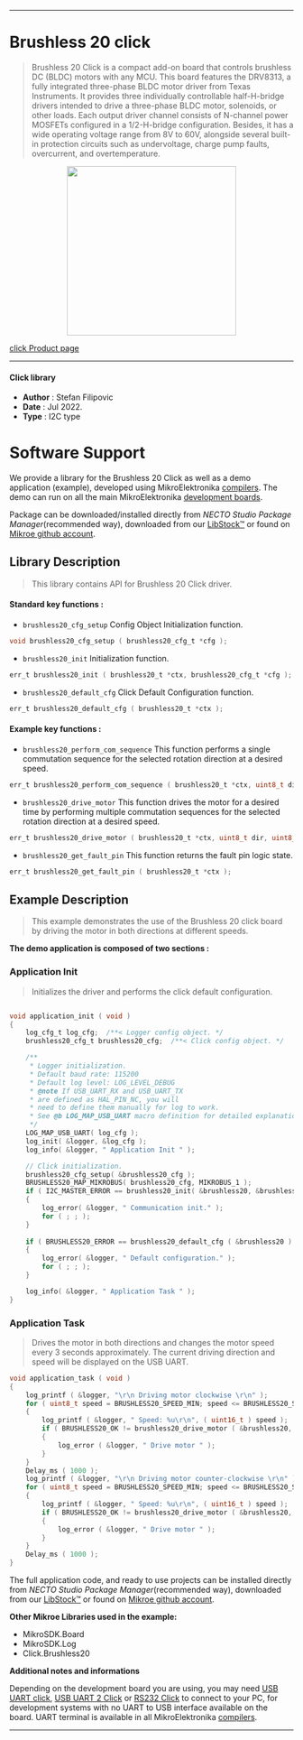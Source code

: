 
---
# Brushless 20 click

> Brushless 20 Click is a compact add-on board that controls brushless DC (BLDC) motors with any MCU. This board features the DRV8313, a fully integrated three-phase BLDC motor driver from Texas Instruments. It provides three individually controllable half-H-bridge drivers intended to drive a three-phase BLDC motor, solenoids, or other loads. Each output driver channel consists of N-channel power MOSFETs configured in a 1/2-H-bridge configuration. Besides, it has a wide operating voltage range from 8V to 60V, alongside several built-in protection circuits such as undervoltage, charge pump faults, overcurrent, and overtemperature.

<p align="center">
  <img src="https://download.mikroe.com/images/click_for_ide/brushless20_click.png" height=300px>
</p>

[click Product page](https://www.mikroe.com/brushless-20-click)

---


#### Click library

- **Author**        : Stefan Filipovic
- **Date**          : Jul 2022.
- **Type**          : I2C type


# Software Support

We provide a library for the Brushless 20 Click
as well as a demo application (example), developed using MikroElektronika
[compilers](https://www.mikroe.com/necto-studio).
The demo can run on all the main MikroElektronika [development boards](https://www.mikroe.com/development-boards).

Package can be downloaded/installed directly from *NECTO Studio Package Manager*(recommended way), downloaded from our [LibStock&trade;](https://libstock.mikroe.com) or found on [Mikroe github account](https://github.com/MikroElektronika/mikrosdk_click_v2/tree/master/clicks).

## Library Description

> This library contains API for Brushless 20 Click driver.

#### Standard key functions :

- `brushless20_cfg_setup` Config Object Initialization function.
```c
void brushless20_cfg_setup ( brushless20_cfg_t *cfg );
```

- `brushless20_init` Initialization function.
```c
err_t brushless20_init ( brushless20_t *ctx, brushless20_cfg_t *cfg );
```

- `brushless20_default_cfg` Click Default Configuration function.
```c
err_t brushless20_default_cfg ( brushless20_t *ctx );
```

#### Example key functions :

- `brushless20_perform_com_sequence` This function performs a single commutation sequence for the selected rotation direction at a desired speed.
```c
err_t brushless20_perform_com_sequence ( brushless20_t *ctx, uint8_t dir, uint8_t speed );
```

- `brushless20_drive_motor` This function drives the motor for a desired time by performing multiple commutation sequences for the selected rotation direction at a desired speed.
```c
err_t brushless20_drive_motor ( brushless20_t *ctx, uint8_t dir, uint8_t speed, uint32_t time_ms );
```

- `brushless20_get_fault_pin` This function returns the fault pin logic state.
```c
err_t brushless20_get_fault_pin ( brushless20_t *ctx );
```

## Example Description

> This example demonstrates the use of the Brushless 20 click board by driving the motor in both directions at different speeds.

**The demo application is composed of two sections :**

### Application Init

> Initializes the driver and performs the click default configuration.

```c

void application_init ( void )
{
    log_cfg_t log_cfg;  /**< Logger config object. */
    brushless20_cfg_t brushless20_cfg;  /**< Click config object. */

    /** 
     * Logger initialization.
     * Default baud rate: 115200
     * Default log level: LOG_LEVEL_DEBUG
     * @note If USB_UART_RX and USB_UART_TX 
     * are defined as HAL_PIN_NC, you will 
     * need to define them manually for log to work. 
     * See @b LOG_MAP_USB_UART macro definition for detailed explanation.
     */
    LOG_MAP_USB_UART( log_cfg );
    log_init( &logger, &log_cfg );
    log_info( &logger, " Application Init " );

    // Click initialization.
    brushless20_cfg_setup( &brushless20_cfg );
    BRUSHLESS20_MAP_MIKROBUS( brushless20_cfg, MIKROBUS_1 );
    if ( I2C_MASTER_ERROR == brushless20_init( &brushless20, &brushless20_cfg ) ) 
    {
        log_error( &logger, " Communication init." );
        for ( ; ; );
    }
    
    if ( BRUSHLESS20_ERROR == brushless20_default_cfg ( &brushless20 ) )
    {
        log_error( &logger, " Default configuration." );
        for ( ; ; );
    }

    log_info( &logger, " Application Task " );
}

```

### Application Task

> Drives the motor in both directions and changes the motor speed every 3 seconds approximately. The current driving direction and speed will be displayed on the USB UART.

```c
void application_task ( void )
{
    log_printf ( &logger, "\r\n Driving motor clockwise \r\n" );
    for ( uint8_t speed = BRUSHLESS20_SPEED_MIN; speed <= BRUSHLESS20_SPEED_MAX; speed += 20 )
    {
        log_printf ( &logger, " Speed: %u\r\n", ( uint16_t ) speed );
        if ( BRUSHLESS20_OK != brushless20_drive_motor ( &brushless20, BRUSHLESS20_DIR_CW, speed, 3000 ) )
        {
            log_error ( &logger, " Drive motor " );
        }
    }
    Delay_ms ( 1000 );
    log_printf ( &logger, "\r\n Driving motor counter-clockwise \r\n" );
    for ( uint8_t speed = BRUSHLESS20_SPEED_MIN; speed <= BRUSHLESS20_SPEED_MAX; speed += 20 )
    {
        log_printf ( &logger, " Speed: %u\r\n", ( uint16_t ) speed );
        if ( BRUSHLESS20_OK != brushless20_drive_motor ( &brushless20, BRUSHLESS20_DIR_CCW, speed, 3000 ) )
        {
            log_error ( &logger, " Drive motor " );
        }
    }
    Delay_ms ( 1000 );
}
```

The full application code, and ready to use projects can be installed directly from *NECTO Studio Package Manager*(recommended way), downloaded from our [LibStock&trade;](https://libstock.mikroe.com) or found on [Mikroe github account](https://github.com/MikroElektronika/mikrosdk_click_v2/tree/master/clicks).

**Other Mikroe Libraries used in the example:**

- MikroSDK.Board
- MikroSDK.Log
- Click.Brushless20

**Additional notes and informations**

Depending on the development board you are using, you may need
[USB UART click](https://www.mikroe.com/usb-uart-click),
[USB UART 2 Click](https://www.mikroe.com/usb-uart-2-click) or
[RS232 Click](https://www.mikroe.com/rs232-click) to connect to your PC, for
development systems with no UART to USB interface available on the board. UART
terminal is available in all MikroElektronika
[compilers](https://shop.mikroe.com/compilers).

---
